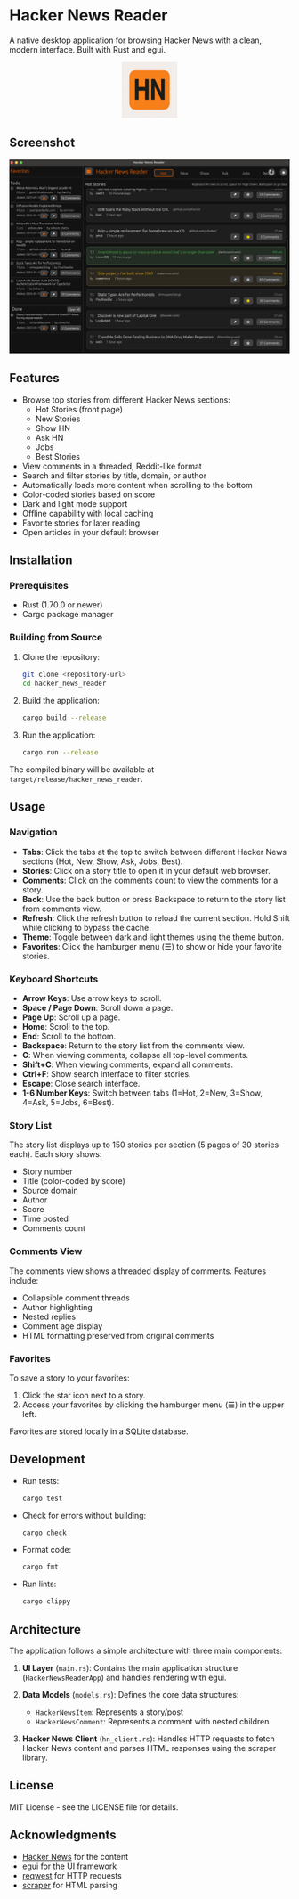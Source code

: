 # Hacker News Reader

A native desktop application for browsing Hacker News with a clean, modern interface. Built with Rust and egui.

<p align="center">
  <img src="logo/logo.png" alt="Hacker News Reader Logo" width="100" />
</p>

## Screenshot

![Hacker News Reader Screenshot](screenshot.png)

## Features

- Browse top stories from different Hacker News sections:
  - Hot Stories (front page)
  - New Stories
  - Show HN
  - Ask HN
  - Jobs
  - Best Stories
- View comments in a threaded, Reddit-like format
- Search and filter stories by title, domain, or author
- Automatically loads more content when scrolling to the bottom
- Color-coded stories based on score
- Dark and light mode support
- Offline capability with local caching
- Favorite stories for later reading
- Open articles in your default browser

## Installation

### Prerequisites

- Rust (1.70.0 or newer)
- Cargo package manager

### Building from Source

1. Clone the repository:
   ```bash
   git clone <repository-url>
   cd hacker_news_reader
   ```

2. Build the application:
   ```bash
   cargo build --release
   ```

3. Run the application:
   ```bash
   cargo run --release
   ```

The compiled binary will be available at `target/release/hacker_news_reader`.

## Usage

### Navigation

- **Tabs**: Click the tabs at the top to switch between different Hacker News sections (Hot, New, Show, Ask, Jobs, Best).
- **Stories**: Click on a story title to open it in your default web browser.
- **Comments**: Click on the comments count to view the comments for a story.
- **Back**: Use the back button or press Backspace to return to the story list from comments view.
- **Refresh**: Click the refresh button to reload the current section. Hold Shift while clicking to bypass the cache.
- **Theme**: Toggle between dark and light themes using the theme button.
- **Favorites**: Click the hamburger menu (☰) to show or hide your favorite stories.

### Keyboard Shortcuts

- **Arrow Keys**: Use arrow keys to scroll.
- **Space / Page Down**: Scroll down a page.
- **Page Up**: Scroll up a page.
- **Home**: Scroll to the top.
- **End**: Scroll to the bottom.
- **Backspace**: Return to the story list from the comments view.
- **C**: When viewing comments, collapse all top-level comments.
- **Shift+C**: When viewing comments, expand all comments.
- **Ctrl+F**: Show search interface to filter stories.
- **Escape**: Close search interface.
- **1-6 Number Keys**: Switch between tabs (1=Hot, 2=New, 3=Show, 4=Ask, 5=Jobs, 6=Best).

### Story List

The story list displays up to 150 stories per section (5 pages of 30 stories each). Each story shows:

- Story number
- Title (color-coded by score)
- Source domain
- Author
- Score
- Time posted
- Comments count

### Comments View

The comments view shows a threaded display of comments. Features include:

- Collapsible comment threads
- Author highlighting
- Nested replies
- Comment age display
- HTML formatting preserved from original comments

### Favorites

To save a story to your favorites:

1. Click the star icon next to a story.
2. Access your favorites by clicking the hamburger menu (☰) in the upper left.

Favorites are stored locally in a SQLite database.

## Development

- Run tests:
  ```bash
  cargo test
  ```

- Check for errors without building:
  ```bash
  cargo check
  ```

- Format code:
  ```bash
  cargo fmt
  ```

- Run lints:
  ```bash
  cargo clippy
  ```

## Architecture

The application follows a simple architecture with three main components:

1. **UI Layer** (`main.rs`): Contains the main application structure (`HackerNewsReaderApp`) and handles rendering with egui.

2. **Data Models** (`models.rs`): Defines the core data structures:
   - `HackerNewsItem`: Represents a story/post
   - `HackerNewsComment`: Represents a comment with nested children

3. **Hacker News Client** (`hn_client.rs`): Handles HTTP requests to fetch Hacker News content and parses HTML responses using the scraper library.

## License

MIT License - see the LICENSE file for details.

## Acknowledgments

- [Hacker News](https://news.ycombinator.com/) for the content
- [egui](https://github.com/emilk/egui) for the UI framework
- [reqwest](https://docs.rs/reqwest/latest/reqwest/) for HTTP requests
- [scraper](https://docs.rs/scraper/latest/scraper/) for HTML parsing
